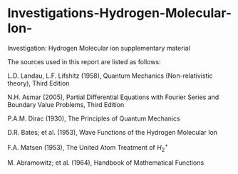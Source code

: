 # Investigations-Hydrogen-Molecular-Ion-
Investigation: Hydrogen Molecular ion supplementary material

The sources used in this report are listed as follows:

  L.D. Landau, L.F. Lifshitz (1958), Quantum Mechanics (Non-relativistic theory), Third Edition

  N.H. Asmar (2005), Partial Differential Equations with Fourier Series and Boundary Value Problems, Third Edition

  P.A.M. Dirac (1930), The Principles of Quantum Mechanics

  D.R. Bates; et al. (1953), Wave Functions of the Hydrogen Molecular Ion

  F.A. Matsen (1953), The United Atom Treatment of $H^+_2$

  M. Abramowitz; et al. (1964), Handbook of Mathematical Functions

